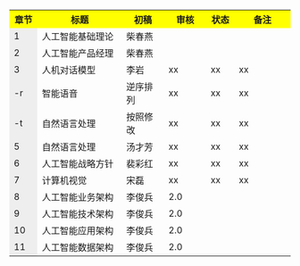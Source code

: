 <table>
  <tr>
    <th width=10%, bgcolor=yellow >章节</th>
    <th width=30%, bgcolor=yellow>标题</th>
    <th width=15%, bgcolor=yellow>初稿</th>
    <th width=15%, bgcolor=yellow>审核</th>
    <th width=10%, bgcolor=yellow>状态</th>
	<th width=20%, bgcolor=yellow>备注</th>
  </tr>
  <tr>
    <td bgcolor=#eeeeee> 1 </td>
    <td> 人工智能基础理论 </td>
    <td> 柴春燕</td>
	<td> </td>
	<td> </td>
	<td> </td>
  </tr>
  <tr>
    <td bgcolor=#eeeeee>2 </td>
    <td> 人工智能产品经理 </td>
    <td> 柴春燕 </td>
	<td> </td>
	<td></td>
	<td></td>
  </tr>
 <tr>
    <td bgcolor=#eeeeee>3 </td>
    <td> 人机对话模型</td>
    <td> 李岩 </td>
	<td> xx</td>
	<td> xx</td>
	<td> xx</td>
  </tr>
 
 <tr>
    <td bgcolor=#eeeeee>-r </td>
    <td> 智能语音 </td>
    <td>  逆序排列 </td>
	<td> xx</td>
	<td> xx</td>
	<td> xx</td>
  </tr>
  <tr>
    <td bgcolor=#eeeeee>-t </td>
    <td> 自然语言处理 </td>
    <td> 按照修改 </td>
	<td> xx</td>
	<td> xx</td>
	<td> xx</td>
  </tr>
	<tr>
    <td bgcolor=#eeeeee>5 </td>
    <td> 自然语言处理 </td>
    <td> 汤才芳 </td>
	<td> xx</td>
	<td> xx</td>
	<td> xx</td>
  </tr>
   </tr>
	<tr>
    <td bgcolor=#eeeeee>6 </td>
    <td> 人工智能战略方针 </td>
    <td> 裴彩红 </td>
	<td> xx</td>
	<td> xx</td>
	<td> xx</td>
  </tr>
 <td bgcolor=#eeeeee>7 </td>
    <td> 计算机视觉 </td>
    <td> 宋磊 </td>
	<td> xx</td>
	<td> xx</td>
	<td> xx</td>
  </tr>
  <tr>
    <td bgcolor=#eeeeee> 8 </td>
    <td> 人工智能业务架构 </td>
    <td> 李俊兵</td>
	<td> 2.0 </td>
	<td> </td>
	<td> </td>
  </tr>
  <tr>
    <td bgcolor=#eeeeee> 9 </td>
    <td> 人工智能技术架构 </td>
    <td> 李俊兵</td>
	<td> 2.0 </td>
	<td> </td>
	<td> </td>
  </tr>
  <tr>
    <td bgcolor=#eeeeee> 10 </td>
    <td> 人工智能应用架构 </td>
    <td> 李俊兵</td>
	<td> 2.0</td>
	<td> </td>
	<td> </td>
  </tr>
  <tr>
    <td bgcolor=#eeeeee> 11 </td>
    <td> 人工智能数据架构 </td>
    <td> 李俊兵</td>
	<td> 2.0 </td>
	<td> </td>
	<td> </td>
  </tr>
</table>
